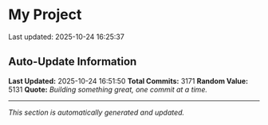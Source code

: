 # My Project


Last updated: 2025-10-24 16:25:37










































































































































































































































































































































































































































































































































































































































































































































































































































































































































































































































































































































































































































































































































































































































































































































































































































































































































































































































































































































































































































































































































































































































































































































































































































































































































































































































































































































































































































































































































































































































































































































































































































































































































































































































































































































































































































































































## Auto-Update Information

**Last Updated:** 2025-10-24 16:51:50
**Total Commits:** 3171
**Random Value:** 5131
**Quote:** _Building something great, one commit at a time._

---
_This section is automatically generated and updated._